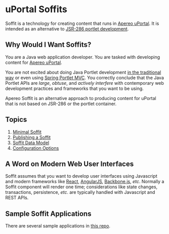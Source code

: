 # uPortal Soffits

Soffit is a technology for creating content that runs in [Apereo uPortal][].  It
is intended as an alternative to [JSR-286 portlet development][].

## Why Would I Want Soffits?

You are a Java web application developer.  You are tasked with developing content
for [Apereo uPortal][].

You are not excited about doing Java Portlet development
[in the traditional way][] or even using [Spring Portlet MVC][].  You correctly
conclude that the Java Portlet APIs are _large_, _obtuse_, and _actively
interfere_ with contemporary web development practices and frameworks that you
want to be using.

Apereo Soffit is an alternative approach to producing content for uPortal that
is not based on JSR-286 or the portlet container.

## Topics

1. [Minimal Soffit](minimal_soffit.md)
1. [Publishing a Soffit](publishing_a_soffit.md)
1. [Soffit Data Model](soffit_data_model.md)
1. [Configuration Options](configuration_options.md)

## A Word on Modern Web User Interfaces

Soffit assumes that you want to develop user interfaces using Javascript and
modern frameworks like [React][], [AngularJS][], [Backbone.js][], _etc_.
Normally a Soffit component will render one time;  considerations like state
changes, transactions, persistence, _etc_. are typically handled with Javascript
and REST APIs.

## Sample Soffit Applications

There are several sample applications in [this repo][].

[Apereo uPortal]: https://www.apereo.org/projects/uportal
[JSR-286 portlet development]: https://jcp.org/en/jsr/detail?id=286
[in the traditional way]: http://www.theserverside.com/tutorial/JSR-286-development-tutorial-An-introduction-to-portlet-programming
[Spring Portlet MVC]: http://docs.spring.io/autorepo/docs/spring/3.2.x/spring-framework-reference/html/portlet.html
[React]: https://facebook.github.io/react/
[AngularJS]: https://angularjs.org/
[Backbone.js]: http://backbonejs.org/
[this repo]: https://github.com/drewwills/soffit-samples

